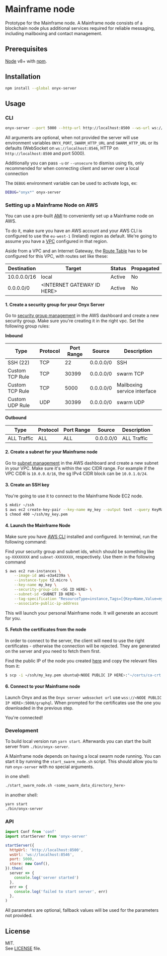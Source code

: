 # Mainframe node

Prototype for the Mainframe node. A Mainframe node consists of a blockchain node plus additional services required for reliable messaging, including mailboxing and contact management.

## Prerequisites

[Node](https://nodejs.org/en/) v8+ with [npm](https://www.npmjs.com/).

## Installation

```sh
npm install --global onyx-server
```

## Usage

### CLI

```sh
onyx-server --port 5000 --http-url http://localhost:8500 --ws-url ws://localhost:8546
```

All arguments are optional, when not provided the server will use environment
variables `ONYX_PORT`, `SWARM_HTTP_URL` and `SWARM_HTTP_URL` or its defaults
(WebSocket on `ws://localhost:8546`, HTTP on `http://localhost:8500` and port
5000).

Additionally you can pass `-u` or `--unsecure` to dismiss using tls, only recommended
for when connecting client and server over a local connection

The `DEBUG` environment variable can be used to activate logs, ex:

```sh
DEBUG="onyx*" onyx-server
```

### Setting up a Mainframe Node on AWS

You can use a pre-built [AMI](https://en.wikipedia.org/wiki/Amazon_Machine_Image)
to conveniently set up a Mainframe node on AWS.

To do it, make sure you have an AWS account and your AWS CLI is configured to
use the `eu-west-1` (Ireland) region as default. We're going to assume you have a
[VPC](https://eu-west-1.console.aws.amazon.com/vpc/home?region=eu-west-1#)
configured in that region.

Aside from a VPC and an Internet Gateway, the
[Route Table](https://eu-west-1.console.aws.amazon.com/vpc/home?region=eu-west-1#routetables:)
has to be configured for this VPC, with routes set like these:

| Destination | Target                      | Status | Propagated |
| ---         | ----                        | ---    | ---        |
| 10.0.0.0/16 | local                       | Active | No         |
| 0.0.0.0/0   | \<INTERNET GATEWAY ID HERE> | Active | No         |

#### 1. Create a security group for your Onyx Server

Go to [security group management](https://eu-west-1.console.aws.amazon.com/ec2/v2/home?region=eu-west-1#SecurityGroups:sort=groupId)
in the AWS dashboard and create a new security group. Make sure you're creating
it in the right vpc. Set the following group rules:

**Inbound**

| Type            | Protocol | Port Range | Source    | Description                  |
| ---             | ---      |        --- | ---       | ---                          |
| SSH (22)        | TCP      |         22 | 0.0.0.0/0 | SSH                          |
| Custom TCP Rule | TCP      |      30399 | 0.0.0.0/0 | swarm TCP                    |
| Custom TCP Rule | TCP      |       5000 | 0.0.0.0/0 | Mailboxing service interface |
| Custom UDP Rule | UDP      |      30399 | 0.0.0.0/0 | swarm UDP                    |

**Outbound**

| Type        | Protocol | Port Range | Source    | Description |
| ---         | ---      | ---        | ---       | ---         |
| ALL Traffic | ALL      | ALL        | 0.0.0.0/0 | ALL Traffic |

#### 2. Create a subnet for your Mainframe node

Go to [subnet management](https://eu-west-1.console.aws.amazon.com/vpc/home?region=eu-west-1#subnets:)
in the AWS dashboard and create a new subnet in your VPC. Make sure it's within
the vpc CIDR range. For example if the VPC CIDR is `10.0.0.0/16`, the sg
IPv4 CIDR block can be `10.0.1.0/24`.

#### 3. Create an SSH key
You're going to use it to connect to the Mainframe Node EC2 node.

```bash
$ mkdir ~/ssh
$ aws ec2 create-key-pair --key-name my_key --output text --query KeyMaterial > ~/ssh/my_key.pem
$ chmod 400 ~/ssh/my_key.pem
```

#### 4. Launch the Mainframe Node

Make sure you have [AWS CLI](https://aws.amazon.com/cli/) installed and configured.
In terminal, run the following command:

Find your security group and subnet ids, which should be something like `sg-XXXXXXXX`
and `subnet-XXXXXXXX`, respectively. Use them in the following command

```bash
$ aws ec2 run-instances \
    --image-id ami-e3a4239a \
    --instance-type t2.micro \
    --key-name my_key \
    --security-group-ids <SG ID HERE> \
    --subnet-id <SUBNET ID HERE> \
    --tag-specification "ResourceType=instance,Tags=[{Key=Name,Value=my_onyx_node}]" \
    --associate-public-ip-address
```

This will launch your personal Mainframe node. It will generate an
account for you.

#### 5. Fetch the certificates from the node

In order to connect to the server, the client will need to use the right
certificates - otherwise the connection will be rejected. They are generated on
the server and you need to fetch them first.

Find the public IP of the node you created
[here](https://eu-west-1.console.aws.amazon.com/ec2/v2/home?region=eu-west-1#Instances:sort=instanceId)
and copy the relevant files from it:

```bash
$ scp -i ~/ssh/my_key.pem ubuntu@<NODE PUBLIC IP HERE>:"~/certs/ca-crt.pem ~/certs/client-crt.pem ~/certs/client-key.pem" .
```

#### 6. Connect to your Mainframe node

Launch Onyx and as the `Onyx server websocket url` use
`wss://<NODE PUBLIC IP HERE>:5000/graphql`. When prompted for the certificates
use the one you downloaded in the previous step.

You're connected!

### Development

To build local version run `yarn start`. Afterwards you can start the built server
from `./bin/onyx-server`.

A Mainframe node depends on having a local swarm node running. You can start it by running
the `start_swarm_node.sh` script. This should allow you to run `onyx-server` with
no special arguments.

in one shell:
```sh
./start_swarm_node.sh <some_swarm_data_directory_here>
```

in another shell:
```sh
yarn start
./bin/onyx-server
```

### API

```js
import Conf from 'conf'
import startServer from 'onyx-server'

startServer({
  httpUrl: 'http://localhost:8500',
  wsUrl: 'ws://localhost:8546',
  port: 5000,
  store: new Conf(),
}).then(
  server => {
    console.log('server started')
  },
  err => {
    console.log('failed to start server', err)
  },
)
```

All parameters are optional, fallback values will be used for the parameters not
provided.

## License

MIT.\
See [LICENSE](LICENSE) file.
